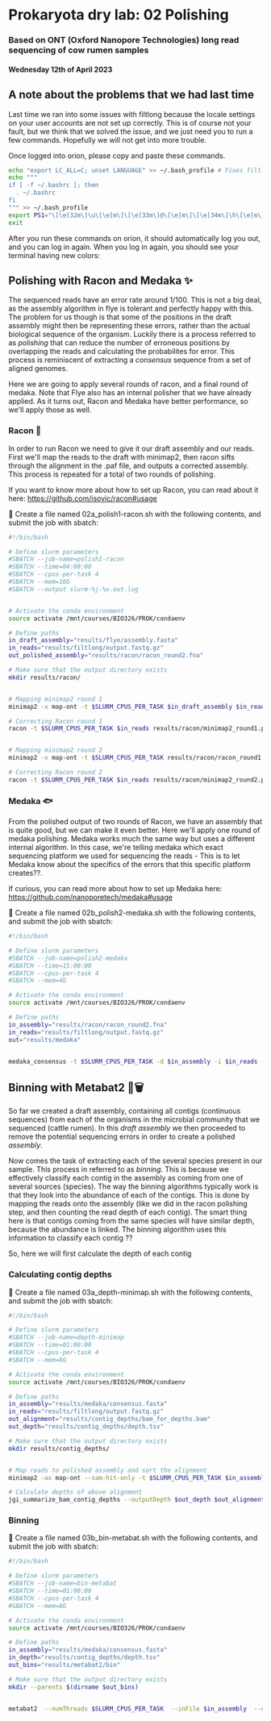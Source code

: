 # Prokaryota dry lab: 02 Polishing
### Based on ONT (Oxford Nanopore Technologies) long read sequencing of cow rumen samples
#### Wednesday 12th of April 2023


## A note about the problems that we had last time 

Last time we ran into some issues with filtlong because the locale settings on your user accounts are not set up correctly. This is of course not your fault, but we think that we solved the issue, and we just need you to run a few commands. Hopefully we will not get into more trouble.

Once logged into orion, please copy and paste these commands.
```bash
echo "export LC_ALL=C; unset LANGUAGE" >> ~/.bash_profile # Fixes filtlong
echo """ 
if [ -f ~/.bashrc ]; then
  . ~/.bashrc
fi
""" >> ~/.bash_profile
export PS1="\[\e[32m\]\u\[\e[m\]\[\e[33m\]@\[\e[m\]\[\e[34m\]\h\[\e[m\] \[\e[35m\]\W\[\e[m\] \[\e[33m\]\\$\[\e[m\] " >> ~/.bash_profile # Makes your terminal always show your current working directory
exit

```

After you run these commands on orion, it should automatically log you out, and you can log in again. When you log in again, you should see your terminal having new colors:








## Polishing with Racon and Medaka ✨

The sequenced reads have an error rate around 1/100. This is not a big deal, as the assembly algorithm in flye is tolerant and perfectly happy with this. The problem for us though is that some of the positions in the draft assembly might then be representing these errors, rather than the actual biological sequence of the organism. Luckily there is a process referred to as *polishing* that can reduce the number of erroneous positions by overlapping the reads and calculating the probabilites for error. This process is reminiscent of extracting a *consensus* sequence from a set of aligned genomes.

Here we are going to apply several rounds of racon, and a final round of medaka. Note that Flye also has an internal polisher that we have already applied. As it turns out, Racon and Medaka have better performance, so we'll apply those as well.

### Racon 🦝

In order to run Racon we need to give it our draft assembly and our reads. First we'll map the reads to the draft with minimap2, then racon sifts through the alignment in the .paf file, and outputs a corrected assembly. This process is repeated for a total of two rounds of polishing.

If you want to know more about how to set up Racon, you can read about it here: https://github.com/isovic/racon#usage

📝 Create a file named 02a_polish1-racon.sh with the following contents, and submit the job with sbatch:


```bash
#!/bin/bash

# Define slurm parameters
#SBATCH --job-name=polish1-racon
#SBATCH --time=04:00:00
#SBATCH --cpus-per-task 4
#SBATCH --mem=16G
#SBATCH --output slurm-%j-%x.out.log


# Activate the conda environment
source activate /mnt/courses/BIO326/PROK/condaenv

# Define paths
in_draft_assembly="results/flye/assembly.fasta"
in_reads="results/filtlong/output.fastq.gz"
out_polished_assembly="results/racon/racon_round2.fna"

# Make sure that the output directory exists
mkdir results/racon/


# Mapping minimap2 round 1
minimap2 -x map-ont -t $SLURM_CPUS_PER_TASK $in_draft_assembly $in_reads > results/racon/minimap2_round1.paf

# Correcting Racon round 1
racon -t $SLURM_CPUS_PER_TASK $in_reads results/racon/minimap2_round1.paf $in_draft_assembly > results/racon/racon_round1.fna


# Mapping minimap2 round 2
minimap2 -x map-ont -t $SLURM_CPUS_PER_TASK results/racon/racon_round1.fna $in_reads > results/racon/minimap2_round2.paf

# Correcting Racon round 2
racon -t $SLURM_CPUS_PER_TASK $in_reads results/racon/minimap2_round2.paf results/racon/racon_round1.fna > $out_polished_assembly


```

### Medaka 🐟

From the polished output of two rounds of Racon, we have an assembly that is quite good, but we can make it even better. Here we'll apply one round of medaka polishing. Medaka works much the same way but uses a different internal algorithm. In this case, we're telling medaka which exact sequencing platform we used for sequencing the reads - This is to let Medaka know about the specifics of the errors that this specific platform creates??.

If curious, you can read more about how to set up Medaka here: https://github.com/nanoporetech/medaka#usage


📝 Create a file named 02b_polish2-medaka.sh with the following contents, and submit the job with sbatch:

```bash
#!/bin/bash

# Define slurm parameters
#SBATCH --job-name=polish2-medaka
#SBATCH --time=15:00:00
#SBATCH --cpus-per-task 4
#SBATCH --mem=4G

# Activate the conda environment
source activate /mnt/courses/BIO326/PROK/condaenv

# Define paths
in_assembly="results/racon/racon_round2.fna"
in_reads="results/filtlong/output.fastq.gz"
out="results/medaka"


medaka_consensus -t $SLURM_CPUS_PER_TASK -d $in_assembly -i $in_reads -o $out -m r1041_e82_400bps_sup_g615


```




## Binning with Metabat2 🦇🗑️


So far we created a draft assembly, containing all contigs (continuous sequences) from each of the organisms in the microbial community that we sequenced (cattle rumen). In this *draft assembly* we then proceeded to remove the potential sequencing errors in order to create a polished *assembly*.

Now comes the task of extracting each of the several species present in our sample. This process in referred to as *binning*. This is because we effectively classify each contig in the assembly as coming from one of several sources (species). The way the binning algorithms typically work is that they look into the abundance of each of the contigs. This is done by mapping the reads onto the assembly (like we did in the racon polishing step, and then counting the read depth of each contig). The smart thing here is that contigs coming from the same species will have similar depth, because the abundance is linked. The binning algorithm uses this information to classify each contig ??


So, here we will first calculate the depth of each contig

### Calculating contig depths

📝 Create a file named 03a_depth-minimap.sh with the following contents, and submit the job with sbatch:

```bash
#!/bin/bash

# Define slurm parameters
#SBATCH --job-name=depth-minimap
#SBATCH --time=01:00:00
#SBATCH --cpus-per-task 4
#SBATCH --mem=8G

# Activate the conda environment
source activate /mnt/courses/BIO326/PROK/condaenv

# Define paths
in_assembly="results/medaka/consensus.fasta"
in_reads="results/filtlong/output.fastq.gz"
out_alignment="results/contig_depths/bam_for_depths.bam"
out_depth="results/contig_depths/depth.tsv"

# Make sure that the output directory exists
mkdir results/contig_depths/


# Map reads to polished assembly and sort the alignment
minimap2 -ax map-ont --sam-hit-only -t $SLURM_CPUS_PER_TASK $in_assembly $in_reads | samtools sort -@ $SLURM_CPUS_PER_TASK -o $out_alignment

# Calculate depths of above alignment
jgi_summarize_bam_contig_depths --outputDepth $out_depth $out_alignment


```




### Binning 

📝 Create a file named 03b_bin-metabat.sh with the following contents, and submit the job with sbatch:

```bash
#!/bin/bash

# Define slurm parameters
#SBATCH --job-name=bin-metabat
#SBATCH --time=01:00:00
#SBATCH --cpus-per-task 4
#SBATCH --mem=8G

# Activate the conda environment
source activate /mnt/courses/BIO326/PROK/condaenv

# Define paths
in_assembly="results/medaka/consensus.fasta"
in_depth="results/contig_depths/depth.tsv"
out_bins="results/metabat2/bin"

# Make sure that the output directory exists
mkdir --parents $(dirname $out_bins)


metabat2  --numThreads $SLURM_CPUS_PER_TASK  --inFile $in_assembly  --outFile $out_bins  --abdFile $in_depth  --minClsSize 1000000


```












